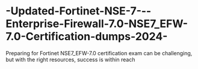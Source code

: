 # -Updated-Fortinet-NSE-7---Enterprise-Firewall-7.0-NSE7_EFW-7.0-Certification-dumps-2024-
Preparing for Fortinet NSE7_EFW-7.0 certification exam can be challenging, but with the right resources, success is within reach
